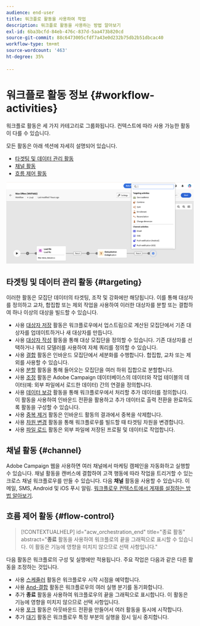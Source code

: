```yaml
---
audience: end-user
title: 워크플로 활동을 사용하여 작업
description: 워크플로 활동을 사용하는 방법 알아보기
exl-id: 6ba3bcfd-84eb-476c-837d-5aa473b820cd
source-git-commit: 88c6473005cfdf7a43e0d232b75db2b51dbcac40
workflow-type: tm+mt
source-wordcount: '463'
ht-degree: 35%

---
```



# 워크플로 활동 정보 {#workflow-activities}

워크플로 활동은 세 가지 카테고리로 그룹화됩니다. 컨텍스트에 따라 사용 가능한 활동이 다를 수 있습니다.

모든 활동은 아래 섹션에 자세히 설명되어 있습니다.

* [타겟팅 및 데이터 관리 활동](#targeting)
* [채널 활동](#channel)
* [흐름 제어 활동](#flow-control)

![](../assets/workflow-activities.png)

## 타겟팅 및 데이터 관리 활동 {#targeting}

이러한 활동은 모집단 데이터의 타겟팅, 조작 및 강화에만 해당됩니다. 이를 통해 대상자를 정의하고 교차, 합집합 또는 제외 작업을 사용하여 이러한 대상자를 분할 또는 결합하여 하나 이상의 대상을 빌드할 수 있습니다.

* 사용 [대상자 저장](save-audience.md) 활동은 워크플로우에서 업스트림으로 계산된 모집단에서 기존 대상자를 업데이트하거나 새 대상자를 만듭니다.
* 사용 [대상자 작성](build-audience.md) 활동을 통해 대상 모집단을 정의할 수 있습니다. 기존 대상자를 선택하거나 쿼리 모델러를 사용하여 자체 쿼리를 정의할 수 있습니다.
* 사용 [결합](combine.md) 활동은 인바운드 모집단에서 세분화를 수행합니다. 합집합, 교차 또는 제외를 사용할 수 있습니다.
* 사용 [분할](split.md) 활동을 통해 들어오는 모집단을 여러 하위 집합으로 분할합니다.
* 사용 [조정](reconciliation.md) 활동은 Adobe Campaign 데이터베이스의 데이터와 작업 테이블의 데이터(예: 외부 파일에서 로드한 데이터) 간의 연결을 정의합니다.
* 사용 [데이터 보강](enrichment.md) 활동을 통해 워크플로우에서 처리할 추가 데이터를 정의합니다. 이 활동을 사용하여 인바운드 전환을 활용하고 추가 데이터로 출력 전환을 완료하도록 활동을 구성할 수 있습니다.
* 사용 [중복 제거](deduplication.md) 활동은 인바운드 활동의 결과에서 중복을 삭제합니다.
* 사용 [차원 변경](change-dimension.md) 활동을 통해 워크플로우를 빌드할 때 타겟팅 차원을 변경합니다.
* 사용 [파일 로드](load-file.md) 활동은 외부 파일에 저장된 프로필 및 데이터로 작업합니다.


## 채널 활동 {#channel}

Adobe Campaign 웹을 사용하면 여러 채널에서 마케팅 캠페인을 자동화하고 실행할 수 있습니다. 채널 활동을 캔버스에 결합하여 고객 행동에 따라 작업을 트리거할 수 있는 크로스 채널 워크플로우를 만들 수 있습니다. 다음 **채널** 활동을 사용할 수 있습니다. 이메일, SMS, Android 및 iOS 푸시 알림. [워크플로우 컨텍스트에서 게재를 설정하는 방법 알아보기](channels.md).

## 흐름 제어 활동 {#flow-control}

>[!CONTEXTUALHELP]
>id="acw_orchestration_end"
>title="종료 활동"
>abstract="**종료** 활동을 사용하여 워크플로의 끝을 그래픽으로 표시할 수 있습니다. 이 활동은 기능에 영향을 미치지 않으므로 선택 사항입니다."

다음 활동은 워크플로의 구성 및 실행에만 적용됩니다. 주요 작업은 다음과 같은 다른 활동을 조정하는 것입니다.

* 사용 [스케줄러](scheduler.md) 활동은 워크플로우 시작 시점을 예약합니다.
* 사용 [And-결합](and-join.md) 활동은 워크플로우의 여러 실행 분기를 동기화합니다.
* 추가 **종료** 활동을 사용하여 워크플로우의 끝을 그래픽으로 표시합니다. 이 활동은 기능에 영향을 미치지 않으므로 선택 사항입니다.
* 사용 [포크](fork.md) 활동은 아웃바운드 전환을 만들어서 여러 활동을 동시에 시작합니다.
* 추가 [대기](wait.md) 활동은 워크플로우 특정 부분의 실행을 잠시 일시 중지합니다.

<!--
## Data management activities {#data-management}

overview: what they're used for
which use case you can perform with them

list available activites + short description + ref to section
-->

